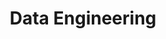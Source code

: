 ---
title: Data Engineering
description: The art of efficiently exploiting your privacy for money.
image: index.png
readingTime: false
# Badge style
style:
    background: "#02bed7"
    color: "#154"
---